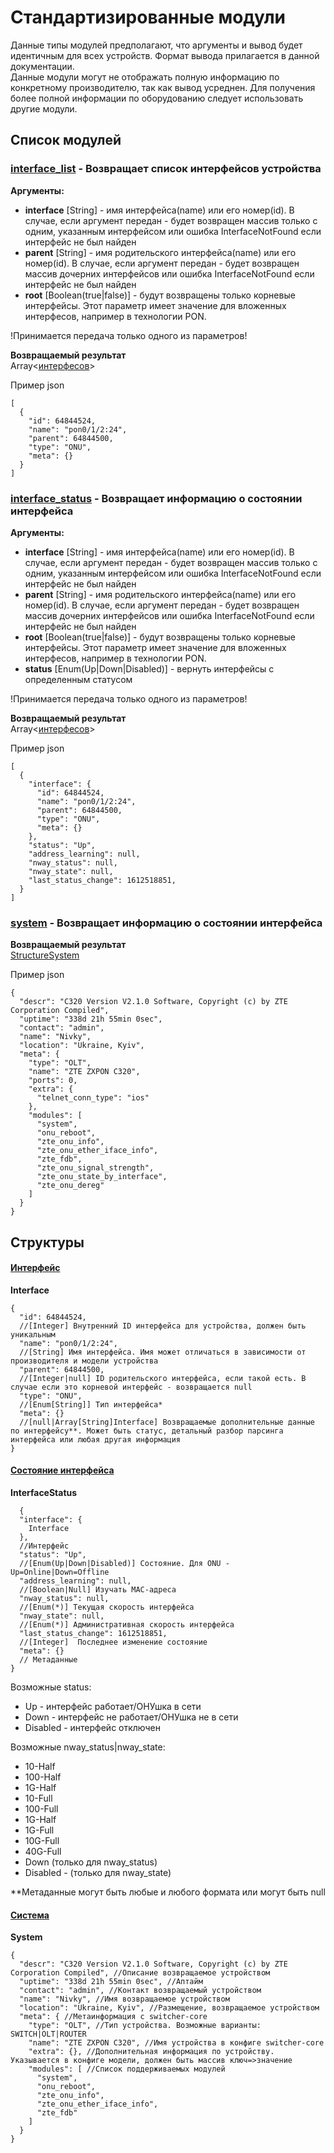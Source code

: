 # Стандартизированные модули

Данные типы модулей предполагают, что аргументы и вывод будет идентичным для всех устройств. Формат вывода прилагается в
данной документации.       
Данные модули могут не отображать полную информацию по конкретному производителю, так как вывод усреднен. Для получения
более полной информации по оборудованию следует использовать другие модули.

## Список модулей

### [interface_list](#interface_list) - Возвращает список интерфейсов устройства

**Аргументы:**

- **interface** [String] - имя интерфейса(name) или его номер(id). В случае, если аргумент передан - будет возвращен
  массив только с одним, указанным интерфейсом или ошибка InterfaceNotFound если интерфейс не был найден
- **parent** [String] - имя родительского интерфейса(name) или его номер(id). В случае, если аргумент передан - будет
  возвращен массив дочерних интерфейсов или ошибка InterfaceNotFound если интерфейс не был найден
- **root** [Boolean(true|false)] - будут возвращены только корневые интерфейсы. Этот параметр имеет значение для
  вложенных интерфесов, например в технологии PON.

!Принимается передача только одного из параметров!

**Возвращаемый результат**       
Array<[интерфесов](#structure_interface)>

Пример json

```json5
[
  {
    "id": 64844524,
    "name": "pon0/1/2:24",
    "parent": 64844500,
    "type": "ONU",
    "meta": {}
  }
] 
```     

### [interface_status](#interface_status) - Возвращает информацию о состоянии интерфейса

**Аргументы:**

- **interface** [String] - имя интерфейса(name) или его номер(id). В случае, если аргумент передан - будет возвращен
  массив только с одним, указанным интерфейсом или ошибка InterfaceNotFound если интерфейс не был найден
- **parent** [String] - имя родительского интерфейса(name) или его номер(id). В случае, если аргумент передан - будет
  возвращен массив дочерних интерфейсов или ошибка InterfaceNotFound если интерфейс не был найден
- **root** [Boolean(true|false)] - будут возвращены только корневые интерфейсы. Этот параметр имеет значение для
  вложенных интерфесов, например в технологии PON.
- **status** [Enum(Up|Down|Disabled)] - вернуть интерфейсы с определенным статусом

!Принимается передача только одного из параметров!

**Возвращаемый результат**       
Array<[интерфесов](#structure_interface)>

Пример json

```json5
[
  {
    "interface": {
      "id": 64844524,
      "name": "pon0/1/2:24",
      "parent": 64844500,
      "type": "ONU",
      "meta": {}
    },
    "status": "Up",
    "address_learning": null,
    "nway_status": null,
    "nway_state": null,
    "last_status_change": 1612518851,
  }
] 
```     


### [system](#system) - Возвращает информацию о состоянии интерфейса

**Возвращаемый результат**          
[StructureSystem](#structure_system)

Пример json

```json5
{
  "descr": "C320 Version V2.1.0 Software, Copyright (c) by ZTE Corporation Compiled",
  "uptime": "338d 21h 55min 0sec",
  "contact": "admin",
  "name": "Nivky",
  "location": "Ukraine, Kyiv",
  "meta": {
    "type": "OLT",
    "name": "ZTE ZXPON C320",
    "ports": 0,
    "extra": {
      "telnet_conn_type": "ios"
    },
    "modules": [
      "system",
      "onu_reboot",
      "zte_onu_info",
      "zte_onu_ether_iface_info",
      "zte_fdb",
      "zte_onu_signal_strength",
      "zte_onu_state_by_interface",
      "zte_onu_dereg"
    ]
  }
}
```     

## Структуры

#### [Интерфейс](#structure_interface)

**Interface**

```json5
{
  "id": 64844524,
  //[Integer] Внутренний ID интерфейса для устройства, должен быть уникальным
  "name": "pon0/1/2:24",
  //[String] Имя интерфейса. Имя может отличаться в зависимости от производителя и модели устройства
  "parent": 64844500,
  //[Integer|null] ID родительского интерфейса, если такой есть. В случае если это корневой интерфейс - возвращается null
  "type": "ONU",
  //[Enum[String]] Тип интерфейса* 
  "meta": {}
  //[null|Array[String]Interface] Возвращаемые дополнительные данные по интерфейсу**. Может быть статус, детальный разбор парсинга интерфейса или любая другая информация
}
```

#### [Состояние интерфейса](#structure_interface_status)

**InterfaceStatus**

```json5
  {
  "interface": {
    Interface
  },
  //Интерфейс 
  "status": "Up",
  //[Enum(Up|Down|Disabled)] Состояние. Для ONU - Up=Online|Down=Offline
  "address_learning": null,
  //[Boolean|Null] Изучать MAC-адреса
  "nway_status": null,
  //[Enum(*)] Текущая скорость интерфейса  
  "nway_state": null,
  //[Enum(*)] Административная скорость интерфейса 
  "last_status_change": 1612518851,
  //[Integer]  Последнее изменение состояние 
  "meta": {}
  // Метаданные 
}
```

Возможные status:
- Up - интерфейс работает/ОНУшка в сети
- Down - интерфейс не работает/ОНУшка не в сети
- Disabled - интерфейс отключен
      
Возможные nway_status|nway_state:     
- 10-Half
- 100-Half
- 1G-Half
- 10-Full
- 100-Full
- 1G-Half
- 1G-Full
- 10G-Full
- 40G-Full
- Down (только для nway_status)
- Disabled - (только для nway_state)

**Метаданные могут быть любые и любого формата или могут быть null     
     
     
     
#### [Система](#structure_system)

**System**

```json5
{
  "descr": "C320 Version V2.1.0 Software, Copyright (c) by ZTE Corporation Compiled", //Описание возвращаемое устройством
  "uptime": "338d 21h 55min 0sec", //Аптайм 
  "contact": "admin", //Контакт возвращаемый устройством 
  "name": "Nivky", //Имя возвращаемое устройством  
  "location": "Ukraine, Kyiv", //Размещение, возвращаемое устройством 
  "meta": { //Метаинформация с switcher-core 
    "type": "OLT", //Тип устройства. Возможные варианты: SWITCH|OLT|ROUTER
    "name": "ZTE ZXPON C320", //Имя устройства в конфиге switcher-core
    "extra": {}, //Дополнительная информация по устройству. Указывается в конфиге модели, должен быть массив ключ=>значение
    "modules": [ //Список поддерживаемых модулей
      "system",
      "onu_reboot",
      "zte_onu_info",
      "zte_onu_ether_iface_info",
      "zte_fdb"
    ]
  }
}
```
